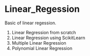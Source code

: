 # Linear_Regession
Basic of linear regession.
1. Linear Regression from scratch
2. Linear Regression using ScikitLearn
3. Multiple Linear Regression
4. Polynomial Linear Regression
